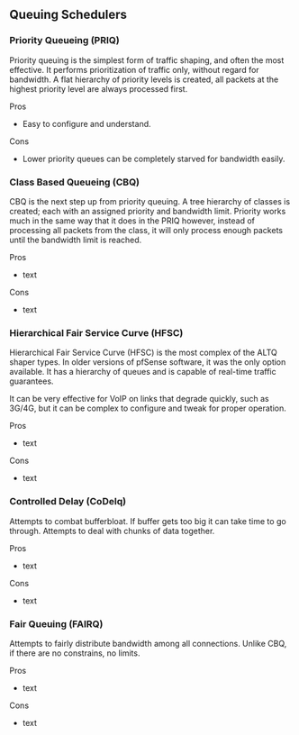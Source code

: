 ## Queuing Schedulers
### Priority Queueing (PRIQ)
Priority queuing is the simplest form of traffic shaping, and often the most effective. It performs prioritization of traffic only, without regard for bandwidth. A flat hierarchy of priority levels is created, all packets at the highest priority level are always processed first.

Pros
+ Easy to configure and understand.

Cons
+ Lower priority queues can be completely starved for bandwidth easily.

### Class Based Queueing (CBQ)
CBQ is the next step up from priority queuing. A tree hierarchy of classes is created; each with an assigned priority and bandwidth limit. Priority works much in the same way that it does in the PRIQ however, instead of processing all packets from the class, it will only process enough packets until the bandwidth limit is reached.

Pros
+ text

Cons
+ text

### Hierarchical Fair Service Curve (HFSC)
Hierarchical Fair Service Curve (HFSC) is the most complex of the ALTQ shaper types. In older versions of pfSense software, it was the only option available. It has a hierarchy of queues and is capable of real-time traffic guarantees.

It can be very effective for VoIP on links that degrade quickly, such as 3G/4G, but it can be complex to configure and tweak for proper operation.

Pros
+ text

Cons
+ text

### Controlled Delay (CoDelq)
Attempts to combat bufferbloat. If buffer gets too big it can take time to go through. Attempts to deal with chunks of data together.

Pros
+ text

Cons
+ text

### Fair Queuing (FAIRQ)
Attempts to fairly distribute bandwidth among all connections. Unlike CBQ, if there are no constrains, no limits.

Pros
+ text

Cons
+ text
